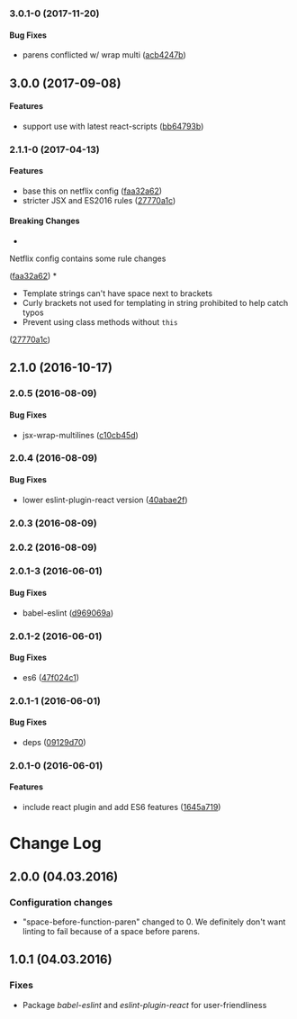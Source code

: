<a name="3.0.1-0"></a>
### 3.0.1-0 (2017-11-20)


#### Bug Fixes

* parens conflicted w/ wrap multi ([acb4247b](git+https://github.com/Netflix/eslint-config-netflix-dea.git/commit/acb4247b))


<a name="3.0.0"></a>
## 3.0.0 (2017-09-08)


#### Features

* support use with latest react-scripts ([bb64793b](git+https://github.com/Netflix/eslint-config-netflix-dea.git/commit/bb64793b))


<a name="2.1.1-0"></a>
### 2.1.1-0 (2017-04-13)


#### Features

* base this on netflix config ([faa32a62](git+https://github.com/Netflix/eslint-config-netflix-dea.git/commit/faa32a62))
* stricter JSX and ES2016 rules ([27770a1c](git+https://github.com/Netflix/eslint-config-netflix-dea.git/commit/27770a1c))


#### Breaking Changes

* 
Netflix config contains some rule changes

 ([faa32a62](git+https://github.com/Netflix/eslint-config-netflix-dea.git/commit/faa32a62))
* 
* Template strings can't have space next to brackets
* Curly brackets not used for templating in string
  prohibited to help catch typos
* Prevent using class methods without `this`

 ([27770a1c](git+https://github.com/Netflix/eslint-config-netflix-dea.git/commit/27770a1c))


<a name="2.1.0"></a>
## 2.1.0 (2016-10-17)


<a name="2.0.5"></a>
### 2.0.5 (2016-08-09)


#### Bug Fixes

* jsx-wrap-multilines ([c10cb45d](git+https://github.com/Netflix/eslint-config-netflix-dea.git/commit/c10cb45d))


<a name="2.0.4"></a>
### 2.0.4 (2016-08-09)


#### Bug Fixes

* lower eslint-plugin-react version ([40abae2f](git+https://github.com/Netflix/eslint-config-netflix-dea.git/commit/40abae2f))


<a name="2.0.3"></a>
### 2.0.3 (2016-08-09)


<a name="2.0.2"></a>
### 2.0.2 (2016-08-09)


<a name="2.0.1-3"></a>
### 2.0.1-3 (2016-06-01)


#### Bug Fixes

* babel-eslint ([d969069a](git+https://github.com/Netflix/eslint-config-netflix-dea.git/commit/d969069a))


<a name="2.0.1-2"></a>
### 2.0.1-2 (2016-06-01)


#### Bug Fixes

* es6 ([47f024c1](git+https://github.com/Netflix/eslint-config-netflix-dea.git/commit/47f024c1))


<a name="2.0.1-1"></a>
### 2.0.1-1 (2016-06-01)


#### Bug Fixes

* deps ([09129d70](git+https://github.com/Netflix/eslint-config-netflix-dea.git/commit/09129d70))


<a name="2.0.1-0"></a>
### 2.0.1-0 (2016-06-01)


#### Features

* include react plugin and add ES6 features ([1645a719](git+https://github.com/Netflix/eslint-config-netflix-dea.git/commit/1645a719))


# Change Log

## 2.0.0 (04.03.2016)

### Configuration changes
* "space-before-function-paren" changed to 0. We definitely don't want linting to fail because of a space before parens. 

## 1.0.1 (04.03.2016)

### Fixes
* Package *babel-eslint* and *eslint-plugin-react* for user-friendliness
